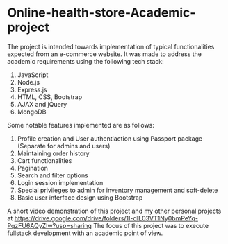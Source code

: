# Online-health-store-Academic-project

The project is intended towards implementation of typical functionalities expected from an e-commerce website. It was made to address the academic requirements using the following tech stack:

1. JavaScript
2. Node.js
3. Express.js
4. HTML, CSS, Bootstrap
5. AJAX and jQuery
6. MongoDB

Some notable features implemented are as follows:

1. Profile creation and User authentiaction using Passport package (Separate for admins and users)
2. Maintaining order history
3. Cart functionalities
4. Pagination
5. Search and filter options
6. Login session implementation
7. Special privileges to admin for inventory management and soft-delete
8. Basic user interface design using Bootstrap

A short video demonstration of this project and my other personal projects at https://drive.google.com/drive/folders/1I-dIL03VT1Ny0bmPeYq-PqzFU6AQyZIw?usp=sharing
The focus of this project was to execute fullstack development with an academic point of view.
